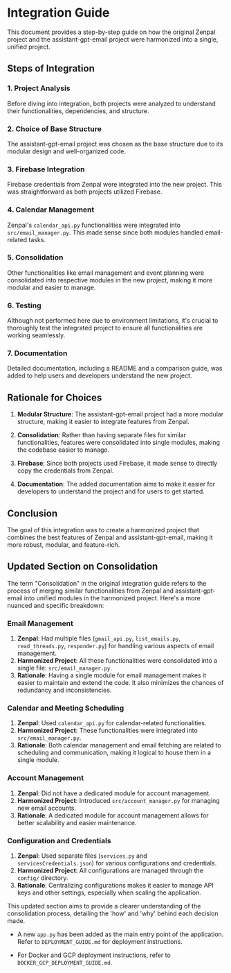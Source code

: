 
# Integration Guide

This document provides a step-by-step guide on how the original Zenpal project and the assistant-gpt-email project were harmonized into a single, unified project.

## Steps of Integration

### 1. Project Analysis

Before diving into integration, both projects were analyzed to understand their functionalities, dependencies, and structure.

### 2. Choice of Base Structure

The assistant-gpt-email project was chosen as the base structure due to its modular design and well-organized code.

### 3. Firebase Integration

Firebase credentials from Zenpal were integrated into the new project. This was straightforward as both projects utilized Firebase.

### 4. Calendar Management

Zenpal's `calendar_api.py` functionalities were integrated into `src/email_manager.py`. This made sense since both modules handled email-related tasks.

### 5. Consolidation

Other functionalities like email management and event planning were consolidated into respective modules in the new project, making it more modular and easier to manage.

### 6. Testing

Although not performed here due to environment limitations, it's crucial to thoroughly test the integrated project to ensure all functionalities are working seamlessly.

### 7. Documentation

Detailed documentation, including a README and a comparison guide, was added to help users and developers understand the new project.

## Rationale for Choices

1. **Modular Structure**: The assistant-gpt-email project had a more modular structure, making it easier to integrate features from Zenpal.

2. **Consolidation**: Rather than having separate files for similar functionalities, features were consolidated into single modules, making the codebase easier to manage.

3. **Firebase**: Since both projects used Firebase, it made sense to directly copy the credentials from Zenpal.

4. **Documentation**: The added documentation aims to make it easier for developers to understand the project and for users to get started.

## Conclusion

The goal of this integration was to create a harmonized project that combines the best features of Zenpal and assistant-gpt-email, making it more robust, modular, and feature-rich.

## Updated Section on Consolidation

The term "Consolidation" in the original integration guide refers to the process of merging similar functionalities from Zenpal and assistant-gpt-email into unified modules in the harmonized project. Here's a more nuanced and specific breakdown:

### Email Management

1. **Zenpal**: Had multiple files (`gmail_api.py`, `list_emails.py`, `read_threads.py`, `responder.py`) for handling various aspects of email management.
2. **Harmonized Project**: All these functionalities were consolidated into a single file: `src/email_manager.py`.
3. **Rationale**: Having a single module for email management makes it easier to maintain and extend the code. It also minimizes the chances of redundancy and inconsistencies.

### Calendar and Meeting Scheduling

1. **Zenpal**: Used `calendar_api.py` for calendar-related functionalities.
2. **Harmonized Project**: These functionalities were integrated into `src/email_manager.py`.
3. **Rationale**: Both calendar management and email fetching are related to scheduling and communication, making it logical to house them in a single module.

### Account Management

1. **Zenpal**: Did not have a dedicated module for account management.
2. **Harmonized Project**: Introduced `src/account_manager.py` for managing new email accounts.
3. **Rationale**: A dedicated module for account management allows for better scalability and easier maintenance.

### Configuration and Credentials

1. **Zenpal**: Used separate files (`services.py` and `servicesCredentials.json`) for various configurations and credentials.
2. **Harmonized Project**: All configurations are managed through the `config/` directory.
3. **Rationale**: Centralizing configurations makes it easier to manage API keys and other settings, especially when scaling the application.

This updated section aims to provide a clearer understanding of the consolidation process, detailing the 'how' and 'why' behind each decision made.

- A new `app.py` has been added as the main entry point of the application. Refer to `DEPLOYMENT_GUIDE.md` for deployment instructions.

- For Docker and GCP deployment instructions, refer to `DOCKER_GCP_DEPLOYMENT_GUIDE.md`.
